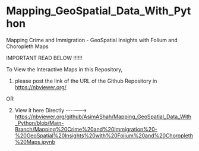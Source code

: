 # Mapping_GeoSpatial_Data_With_Python
Mapping Crime and Immigration - GeoSpatial Insights with Folium and Choropleth Maps

IMPORTANT READ BELOW  !!!!!!

To View the Interactive Maps in this Repository,

1. please post the link of the URL of the Github Repository in https://nbviewer.org/

OR 

2. View it here Directly ------> https://nbviewer.org/github/AsimAShah/Mapping_GeoSpatial_Data_With_Python/blob/Main-Branch/Mapping%20Crime%20and%20Immigration%20-%20GeoSpatial%20Insights%20with%20Folium%20and%20Choropleth%20Maps.ipynb
